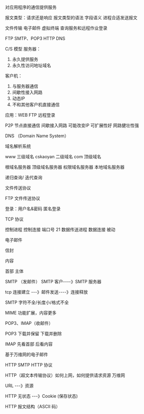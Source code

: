 对应用程序的通信提供服务

报文类型：请求还是响应
报文类型的语法
字段语义
进程合适发送报文

文件传输
电子邮件
虚拟终端
查询服务和远程作业登录

FTP
SMTP、POP3
HTTP
DNS

C/S 模型
服务器：
1. 永久提供服务
2. 永久性访问地址域名

客户机：
1. 与服务器通信
2. 间歇性接入网路
3. 动态IP
4. 不和其他客户机直接通信

应用：WEB FTP 远程登录

P2P
节点直接通信
间歇接入网路
可能改变IP
可扩展性好
网路健壮性强

DNS （Domain Name System）

域名解析系统

www 三级域名
cskaoyan 二级域名
com 顶级域名

根域名服务器
顶级域名服务器
权限域名服务器
本地域名服务器

递归查询/ 迭代查询

文件传送协议

FTP 文件传送协议

登录：用户名&密码  匿名登录

TCP 协议

控制进程            控制连接      端口号 21
数据传送进程       数据连接     被动

电子邮件

信封

内容

首部
主体

SMTP （发邮件）  SMTP 客户----》SMTP 服务器

tcp
连接建立 ---》邮件发送----》连接释放

SMTP 字符不全/长度小/格式不全

MIME 功能扩展，内容更多

POP3、IMAP（收邮件）

POP3
下载并保留
下载并删除

IMAP
先看首部
后看内容

基于万维网的电子邮件

HTTP SMTP  HTTP 协议


HTTP（超文本传输协议）如何上网，如何提供请求资源
万维网

URL ---》资源

HTTP 无状态 ---》Cookie (保存状态)

HTTP 报文结构（ASCII 码）
